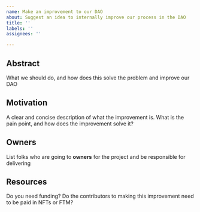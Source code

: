 ```yaml
---
name: Make an improvement to our DAO
about: Suggest an idea to internally improve our process in the DAO
title: ''
labels: ''
assignees: ''

---
```


## Abstract
What we should do, and how does this solve the problem and improve our DAO

## Motivation
A clear and concise description of what the improvement is. What is the pain point, and how does the improvement solve it?

## Owners
List folks who are going to **owners** for the project and be responsible for delivering

## Resources
Do you need funding? Do the contributors to making this improvement need to be paid in NFTs or FTM?
